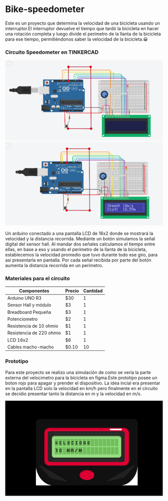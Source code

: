 # Bike-speedometer
Este es un proyecto que determina la velocidad de una bicicleta usando un interruptor.El interruptor devuelve el tiempo que tardó la bicicleta en hacer una rotación completa y luego divide el perímetro de la llanta de la bicicleta para ese tiempo, permitiéndonos saber la velocidad de la bicicleta.:grinning: 

 ### Circuito Speedometer en TINKERCAD
 
 
 
 
 
 
 
 
 
 ![foto circuitoTinkercad](Fotos/CircuitoSpeedometer.png)
 ![foto circuitoTinkercad](Fotos/circuitoRun.png)
 
Un arduino conectado a una pantalla LCD de 16x2 donde se mostrará la velocidad y la distancia recorrida.
Mediante un botón simulamos la señal digital del sensor hall.
Al mandar dos señales calculamos el tiempo entre ellas, en base a eso y usando el perímetro de la llanta de la bicicleta, establecemos la velocidad promedio  que tuvo durante todo ese giro, para así presentarla en pantalla.
Por cada señal recibida por parte del botón aumenta la distancia recorrida en un perímetro.
 
 ### Materiales para el circuito
Componentes | Precio | Cantidad |
| ------------- | ------------- | ------------- |
| Arduino UNO R3  | $30 | 1 |
| Sensor Hall y módulo  | $3  | 1 |
| Breadboard Pequeña  | $3 | 1 |
| Potenciometro  | $2  | 1 |
| Resistencia de 10 ohmio | $1 | 1 |
| Resistencia de 220 ohmio | $1  | 1 |
| LCD 16x2 | $6 | 1 |
| Cables macho-macho | $0.10 | 10 |

### Prototipo
Para este proyecto se realizo una simulación de como se vería la parte externa del velocimetro para la bicicleta en figma.Este prototipo posee un boton rojo para apagar y prender el dispositivo. La idea incial era presentar en la pantalla LCD solo la velocidad en km/h pero finalmente en el circuito se decidio presentar tanto la distancia en m y la velocidad en m/s. 

![foto circuitoTinkercad](Fotos/prototipo.png)

